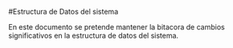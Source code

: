 #Estructura de Datos del sistema

En este documento se pretende mantener la bitacora de cambios significativos en la estructura de datos del sistema.
